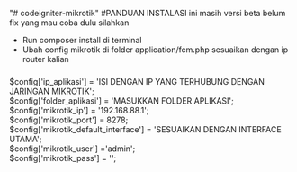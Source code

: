"# codeigniter-mikrotik"
#PANDUAN INSTALASI ini masih versi beta belum fix yang mau coba dulu silahkan

- Run composer install di terminal
- Ubah config mikrotik di folder application/fcm.php
  sesuaikan dengan ip router kalian

###

$config['ip_aplikasi'] = 'ISI DENGAN IP YANG TERHUBUNG DENGAN JARINGAN MIKROTIK'; <br>
$config['folder_aplikasi'] = 'MASUKKAN FOLDER APLIKASI'; <br>
$config['mikrotik_ip'] = '192.168.88.1'; <br>
$config['mikrotik_port'] = 8278; <br>
$config['mikrotik_default_interface'] = 'SESUAIKAN DENGAN INTERFACE UTAMA'; <br>
$config['mikrotik_user'] ='admin'; <br>
$config['mikrotik_pass'] = ''; <br>

###
